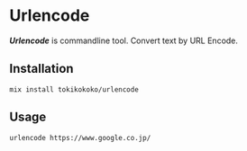 # Urlencode

***Urlencode*** is commandline tool. Convert text by URL Encode.

## Installation

```
mix install tokikokoko/urlencode
```

## Usage

```
urlencode https://www.google.co.jp/
```
